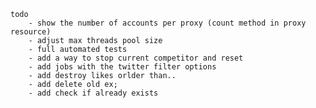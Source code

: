     todo
        - show the number of accounts per proxy (count method in proxy resource)
        - adjust max threads pool size
        - full automated tests
        - add a way to stop current competitor and reset
        - add jobs with the twitter filter options
        - add destroy likes orlder than..
        - add delete old ex;
        - add check if already exists
